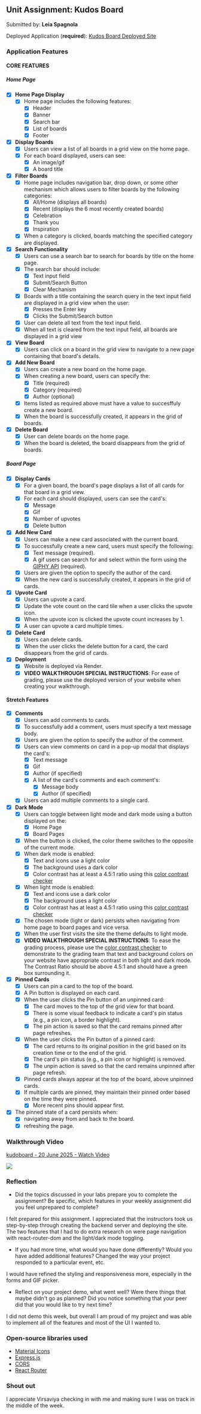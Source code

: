 ## Unit Assignment: Kudos Board

Submitted by: **Leia Spagnola**

Deployed Application (**required**): [Kudos Board Deployed Site](https://kudoboard-site.onrender.com/)

### Application Features

#### CORE FEATURES

##### Home Page

- [x] **Home Page Display**
    - [x] Home page includes the following features:
        - [x] Header
        - [x] Banner
        - [x] Search bar
        - [x] List of boards
        - [x] Footer
- [x] **Display Boards**
    - [x] Users can view a list of all boards in a grid view on the home page.
    - [x] For each board displayed, users can see:
        - [x] An image/gif
        - [x] A board title
- [x] **Filter Boards**
    - [x] Home page includes navigation bar, drop down, or some other mechanism which allows users to filter boards by the following categories:
        - [x] All/Home (displays all boards)
        - [x] Recent (displays the 6 most recently created boards)
        - [x] Celebration
        - [x] Thank you
        - [x] Inspiration
    - [x] When a category is clicked, boards matching the specified category are displayed.
- [x] **Search Functionality**
    - [x] Users can use a search bar to search for boards by title on the home page.
    - [x] The search bar should include:
        - [x] Text input field
        - [x] Submit/Search Button
        - [x] Clear Mechanism
    - [x] Boards with a title containing the search query in the text input field are displayed in a grid view when the user:
        - [x] Presses the Enter key
        - [x] Clicks the Submit/Search button
    - [x] User can delete all text from the text input field.
    - [x] When all text is cleared from the text input field, all boards are displayed in a grid view
- [x] **View Board**
    - [x] Users can click on a board in the grid view to navigate to a new page containing that board's details.
- [x] **Add New Board**
    - [x] Users can create a new board on the home page.
    - [x] When creating a new board, users can specify the:
        - [x] Title (required)
        - [x] Category (required)
        - [x] Author (optional)
    - [x] Items listed as required above must have a value to succesffuly create a new board.
    - [x] When the board is successfully created, it appears in the grid of boards.
- [x] **Delete Board**
    - [x] User can delete boards on the home page.
    - [x] When the board is deleted, the board disappears from the grid of boards.

##### Board Page

- [x] **Display Cards**
    - [x] For a given board, the board's page displays a list of all cards for that board in a grid view.
    - [x] For each card should displayed, users can see the card's:
        - [x] Message
        - [x] Gif
        - [x] Number of upvotes
        - [x] Delete button
- [x] **Add New Card**
    - [x] Users can make a new card associated with the current board.
    - [x] To successfully create a new card, users must specify the following:
        - [x] Text message (required).
        - [x] A gif users can search for and select within the form using the [GIPHY API](https://developers.giphy.com/docs/api/) (required).
    - [x] Users are given the option to specify the author of the card.
    - [x] When the new card is successfully created, it appears in the grid of cards.
- [x] **Upvote Card**
    - [x] Users can upvote a card.
    - [x] Update the vote count on the card tile when a user clicks the upvote icon.
    - [x] When the upvote icon is clicked the upvote count increases by 1.
    - [x] A user can upvote a card multiple times.
- [x] **Delete Card**
    - [x] Users can delete cards.
    - [x] When the user clicks the delete button for a card, the card disappears from the grid of cards.
- [x] **Deployment**
    - [x] Website is deployed via Render.
    - [x] **VIDEO WALKTHROUGH SPECIAL INSTRUCTIONS**: For ease of grading, please use the deployed version of your website when creating your walkthrough.

#### Stretch Features

- [x] **Comments**
    - [x] Users can add comments to cards.
    - [x] To successfully add a comment, users must specify a text message body.
    - [x] Users are given the option to specify the author of the comment.
    - [x] Users can view comments on card in a pop-up modal that displays the card's:
        - [x] Text message
        - [x] Gif
        - [x] Author (if specified)
        - [x] A list of the card's comments and each comment's:
            - [x] Message body
            - [x] Author (if specified)
    - [x] Users can add multiple comments to a single card.
- [x] **Dark Mode**
    - [x] Users can toggle between light mode and dark mode using a button displayed on the:
        - [x] Home Page
        - [x] Board Pages
    - [x] When the button is clicked, the color theme switches to the opposite of the current mode.
    - [x] When dark mode is enabled:
        - [x] Text and icons use a light color
        - [x] The background uses a dark color
        - [x] Color contrast has at least a 4.5:1 ratio using this [color contrast checker](https://webaim.org/resources/contrastchecker/)
    - [x] When light mode is enabled:
        - [x] Text and icons use a dark color
        - [x] The background uses a light color
        - [x] Color contrast has at least a 4.5:1 ratio using this [color contrast checker](https://webaim.org/resources/contrastchecker/)
    - [x] The chosen mode (light or dark) persists when navigating from home page to board pages and vice versa.
    - [x] When the user first visits the site the theme defaults to light mode.
    - [x] **VIDEO WALKTHROUGH SPECIAL INSTRUCTIONS**: To ease the grading process, please use the [color contrast checker](https://webaim.org/resources/contrastchecker/) to demonstrate to the grading team that text and background colors on your website have appropriate contrast in both light and dark mode. The Contrast Ratio should be above 4.5:1 and should have a green box surrounding it.
- [x] **Pinned Cards**
    - [x] Users can pin a card to the top of the board.
    - [x] A Pin button is displayed on each card.
    - [x] When the user clicks the Pin button of an unpinned card:
        - [x] The card moves to the top of the grid view for that board.
        - [x] There is some visual feedback to indicate a card's pin status (e.g., a pin icon, a border highlight).
        - [x] The pin action is saved so that the card remains pinned after page refreshes.
    - [x] When the user clicks the Pin button of a pinned card:
        - [x] The card returns to its original position in the grid based on its creation time or to the end of the grid.
        - [x] The card's pin status (e.g., a pin icon or highlight) is removed.
        - [x] The unpin action is saved so that the card remains unpinned after page refresh.
    - [x] Pinned cards always appear at the top of the board, above unpinned cards.
    - [x] If multiple cards are pinned, they maintain their pinned order based on the time they were pinned.
        - [x] More recent pins should appear first.
- [x] The pinned state of a card persists when:
    - [x] navigating away from and back to the board.
    - [x] refreshing the page.

### Walkthrough Video

<div>
    <a href="https://www.loom.com/share/4b2c75fb8d074ba5913fe041e110941b">
      <p>kudoboard - 20 June 2025 - Watch Video</p>
    </a>
    <a href="https://www.loom.com/share/4b2c75fb8d074ba5913fe041e110941b">
      <img style="max-width:300px;" src="https://cdn.loom.com/sessions/thumbnails/4b2c75fb8d074ba5913fe041e110941b-68d1d795e20d2783-full-play.gif">
    </a>
  </div>

### Reflection

- Did the topics discussed in your labs prepare you to complete the assignment? Be specific, which features in your weekly assignment did you feel unprepared to complete?

I felt prepared for this assignment. I appreciated that the instructors took us step-by-step through creating the backend server and deploying the site. The two features that I had to do extra research on were page navigation with react-router-dom and the light/dark mode toggling.

- If you had more time, what would you have done differently? Would you have added additional features? Changed the way your project responded to a particular event, etc.

I would have refined the styling and responsiveness more, especially in the forms and GIF picker.

- Reflect on your project demo, what went well? Were there things that maybe didn't go as planned? Did you notice something that your peer did that you would like to try next time?

I did not demo this week, but overall I am proud of my project and was able to implement all of the features and most of the UI I wanted to.

### Open-source libraries used

- [Material Icons](https://mui.com/material-ui/material-icons/)
- [Express.js](https://expressjs.com/)
- [CORS](https://www.npmjs.com/package/cors?activeTab=readme)
- [React Router](https://www.npmjs.com/package/react-router?activeTab=readme)

### Shout out

I appreciate Virsaviya checking in with me and making sure I was on track in the middle of the week.
